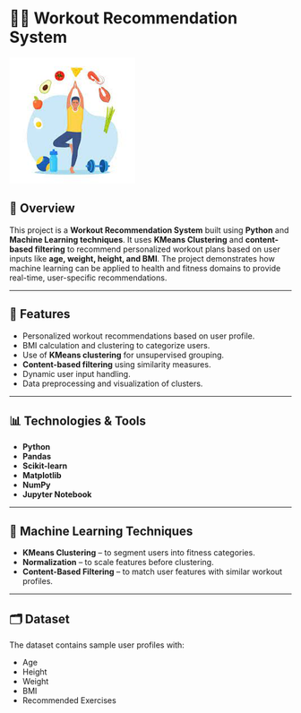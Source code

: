 # 🏋️‍♂️ Workout Recommendation System
![Workout Logo](https://github.com/AniketBordekar07/Work-and-Diet-Recomendation-/blob/main/Workout%20Diet.jpeg)

## 📌 Overview
This project is a **Workout Recommendation System** built using **Python** and **Machine Learning techniques**. It uses **KMeans Clustering** and **content-based filtering** to recommend personalized workout plans based on user inputs like **age, weight, height, and BMI**. The project demonstrates how machine learning can be applied to health and fitness domains to provide real-time, user-specific recommendations.

---

## 🚀 Features
- Personalized workout recommendations based on user profile.
- BMI calculation and clustering to categorize users.
- Use of **KMeans clustering** for unsupervised grouping.
- **Content-based filtering** using similarity measures.
- Dynamic user input handling.
- Data preprocessing and visualization of clusters.

---

## 📊 Technologies & Tools
- **Python**
- **Pandas**
- **Scikit-learn**
- **Matplotlib**
- **NumPy**
- **Jupyter Notebook**

---

## 🧠 Machine Learning Techniques
- **KMeans Clustering** – to segment users into fitness categories.
- **Normalization** – to scale features before clustering.
- **Content-Based Filtering** – to match user features with similar workout profiles.

---

## 🗂️ Dataset
The dataset contains sample user profiles with:
- Age  
- Height  
- Weight  
- BMI  
- Recommended Exercises

